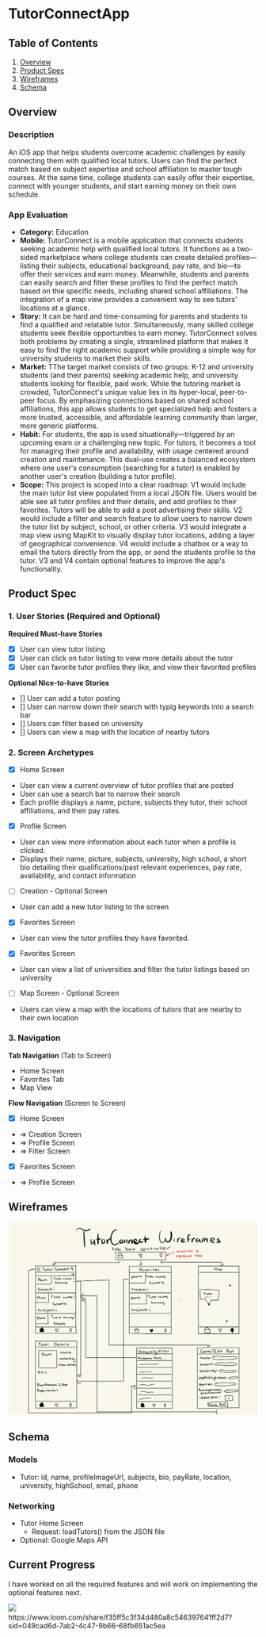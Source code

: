 # TutorConnectApp

## Table of Contents

1. [Overview](#Overview) 
2. [Product Spec](#Product-Spec)
3. [Wireframes](#Wireframes)
4. [Schema](#Schema)

## Overview

### Description

An iOS app that helps students overcome academic challenges by easily connecting them with qualified local tutors. Users can find the perfect match based on subject expertise and school affiliation to master tough courses. At the same time, college students can easily offer their expertise, connect with younger students, and start earning money on their own schedule.

### App Evaluation
- **Category:** Education
- **Mobile:** TutorConnect is a mobile application that connects students seeking academic help with qualified local tutors. It functions as a two-sided marketplace where college students can create detailed profiles—listing their subjects, educational background, pay rate, and bio—to offer their services and earn money. Meanwhile, students and parents can easily search and filter these profiles to find the perfect match based on thie specific needs, including shared school affiliations. The integration of a map view provides a convenient way to see tutors' locations at a glance.
- **Story:** It can be hard and time-consuming for parents and students to find a qualified and relatable tutor. Simultaneously, many skilled college students seek flexible opportunities to earn money. TutorConnect solves both problems by creating a single, streamlined platform that makes it easy to find the right academic support while providing a simple way for university students to market their skills.
- **Market:** TThe target market consists of two groups: K-12 and university students (and their parents) seeking academic help, and university students looking for flexible, paid work. While the tutoring market is crowded, TutorConnect's unique value lies in its hyper-local, peer-to-peer focus. By emphasizing connections based on shared school affiliations, this app allows students to get specialized help and fosters a more trusted, accessible, and affordable learning community than larger, more generic platforms.
- **Habit:** For students, the app is used situationally—triggered by an upcoming exam or a challenging new topic. For tutors, it becomes a tool for managing their profile and availability, with usage centered around creation and maintenance. This dual-use creates a balanced ecosystem where one user's consumption (searching for a tutor) is enabled by another user's creation (building a tutor profile).
- **Scope:** This project is scoped into a clear roadmap: V1 would include the main tutor list view populated from a local JSON file. Users would be able see all tutor profiles and their details, and add profiles to their favorites. Tutors will be able to add a post advertising their skills. V2 would include a filter and search feature to allow users to narrow down the tutor list by subject, school, or other criteria. V3 would integrate a map view using MapKit to visually display tutor locations, adding a layer of geographical convenience. V4 would include a chatbox or a way to email the tutors directly from the app, or send the students profile to the tutor. V3 and V4 contain optional features to improve the app's functionality.

## Product Spec

### 1. User Stories (Required and Optional)

**Required Must-have Stories**

* [x] User can view tutor listing
* [x] User can click on tutor listing to view more details about the tutor
* [x] User can favorite tutor profiles they like, and view their favorited profiles 

**Optional Nice-to-have Stories**

* [] User can add a tutor posting
* [] User can narrow down their search with typig keywords into a search bar
* [] Users can filter based on university
* [] Users can view a map with the location of nearby tutors

### 2. Screen Archetypes

- [x] Home Screen
* User can view a current overview of tutor profiles that are posted
* User can use a search bar to narrow their search
* Each profile displays a name, picture, subjects they tutor, their school affiliations, and their pay rates. 
- [x] Profile Screen
* User can view more information about each tutor when a profile is clicked. 
* Displays their name, picture, subjects, university, high school, a short bio detailing their qualifications/past relevant experiences, pay rate, availability, and contact information
- [ ] Creation - Optional Screen
* User can add a new tutor listing to the screen
- [x] Favorites Screen
* User can view the tutor profiles they have favorited.
- [x] Favorites Screen
* User can view a list of universities and filter the tutor listings based on university
- [ ] Map Screen - Optional Screen
* Users can view a map with the locations of tutors that are nearby to their own location

### 3. Navigation

**Tab Navigation** (Tab to Screen)

* Home Screen
* Favorites Tab
* Map View

**Flow Navigation** (Screen to Screen)

- [x] Home Screen
* => Creation Screen
* => Profile Screen
* => Filter Screen
- [x] Favorites Screen
* => Profile Screen


## Wireframes


![Wireframes of TutorConnect](Wireframes-1.jpg.jpeg)

## Schema 

### Models

- Tutor: id, name, profileImageUrl, subjects, bio, payRate, location, university, highSchool, email, phone

### Networking

- Tutor Home Screen
    - Request: loadTutors() from the JSON file
- Optional: Google Maps API

## Current Progress
I have worked on all the required features and will work on implementing the optional features next. 

<div>
    <a href="https://www.loom.com/share/f35ff5c3f34d480a8c546397641ff2d7">
    </a>
    <a href="https://www.loom.com/share/f35ff5c3f34d480a8c546397641ff2d7">
      <img style="max-width:300px;" src="https://cdn.loom.com/sessions/thumbnails/f35ff5c3f34d480a8c546397641ff2d7-e3c7b1eee5626028-full-play.gif">
    </a>
  </div>
https://www.loom.com/share/f35ff5c3f34d480a8c546397641ff2d7?sid=049cad6d-7ab2-4c47-9b66-68fb651ac5ea
